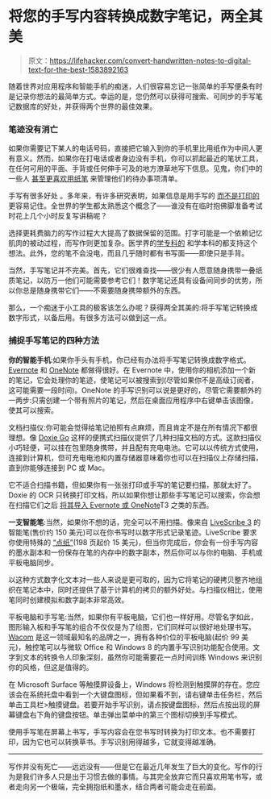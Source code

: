 # 将您的手写内容转换成数字笔记，两全其美

> 原文：<https://lifehacker.com/convert-handwritten-notes-to-digital-text-for-the-best-1583892163>

随着世界对应用程序和智能手机的痴迷，人们很容易忘记一张简单的手写便条有时是记录你想法的最简单方式。幸运的是，您仍然可以获得可搜索、可同步的手写笔记数据库的好处，并获得两个世界的最佳效果。



### 笔迹没有消亡

如果你需要记下某人的电话号码，直接把它输入到你的手机里比用纸作为中间人更有意义。然而，如果你在打电话或者身边没有手机，你可以抓起最近的笔状工具，在任何可用的平面、手背或任何伸手可及的地方潦草地写下信息。见鬼，你们中的一些人 [甚至更喜欢用纸笔](http://lifehacker.com/whats-the-best-to-do-list-manager-1542661877) 来管理他们的待办事项清单。

手写有很多好处 。多年来，有许多研究表明，如果信息是用手写的 [而不是打印的](http://www.psychologicalscience.org/index.php/news/releases/take-notes-by-hand-for-better-long-term-comprehension.html) 更容易记住。全世界的学生都太熟悉这个概念了——谁没有在临时抱佛脚准备考试时花上几个小时反复写讲稿呢？

选择更耗费脑力的写作过程大大提高了数据保留的范围。打字可能是一个依赖记忆肌肉的被动过程，而写作则更加复杂。医学界的[学专科的](http://msa.medicine.iu.edu/msa-newsletters/20130404/typing-or-writing) 和学本科的都支持这个想法。此外，您的笔不会没电，而且几乎随时都有书写面——即使只是手背。

当然，手写笔记并不完美。首先，它们很难查找——很少有人愿意随身携带一叠纸质笔记，以防万一他们可能需要参考它们！数字笔记还具有设备间同步的优势，所以你总是随身携带它们——不需要随身携带额外的东西。

那么，一个痴迷于小工具的极客该怎么办呢？获得两全其美的:将手写笔记转换成数字形式，以备后用。有很多方法可以做到这一点。

### 捕捉手写笔记的四种方法

**你的智能手机**:如果你手头有手机，你已经有办法将手写笔记转换成数字格式。 [Evernote](http://evernote.com/) 和 [OneNote](http://office.microsoft.com/en-us/onenote/) 都做得很好。在 Evernote 中，使用你的相机添加一个新的笔记，它会处理你的笔迹，使笔记可以被搜索到(尽管如果你不是高级订阅者，这可能需要一段时间)。OneNote 的手写识别可以说是更好的，尽管它需要额外的一两步:只需创建一个带有照片的笔记，然后在桌面应用程序中右键单击该图像，使其可以搜索。

文档扫描仪:你可能会觉得给笔记拍照有点麻烦，而且肯定不是在所有情况下都很理想。像 [Doxie Go](http://www.getdoxie.com/product/doxie-go/) 这样的便携式扫描仪提供了几种扫描文档的方式。这款扫描仪小巧轻便，可以挂在包里随身携带，并且配有充电电池。它可以以传统方式使用，连接到计算机，但可充电电池和内置存储器意味着你也可以在扫描仪上存储扫描，直到你能够连接到 PC 或 Mac。

它不适合扫描书籍，但如果你有一张张打印或手写的笔记要扫描，那就太好了。Doxie 的 OCR 只转换打印文档，所以如果你想让那些手写笔记可以搜索，你会想在扫描它们之后 [将其导入 Evernote 或 OneNote](https://lifehacker.com/how-i-went-completely-paperless-in-two-days-5973033)T3 之类的东西。

**一支智能笔**:当然，如果你不想的话，完全可以不用扫描。像来自 [LiveScribe 3](http://www.livescribe.com/) 的智能笔(售价约 150 美元)可以在你书写时以数字形式记录笔迹。LiveScribe 要求你使用特殊的 [“点纸”](http://store.livescribe.com/by-series/livescribe-3/livescribe-3-replacement-lined-journal-1.html)(198 页起价 15 美元)，但当你完成后，你会有一份手写内容的墨水副本和一份保存在笔的内存中的数字副本，然后你可以与你的电脑、手机或平板电脑同步。

以这种方式数字化文本对一些人来说是更可取的，因为它将笔记的硬拷贝整齐地组织在笔记本中，同时还提供了基于计算机的拷贝的额外好处。与扫描仪相比，使用笔同时创建模拟和数字副本非常高效。

平板电脑和手写笔:当然，如果你有平板电脑，它们也一样好用。尽管名字如此，图形输入板和手写笔的组合不仅仅是为了绘图，它们同样可以很好地处理书写。 [Wacom](http://www.wacom.com/) 是这一领域最知名的品牌之一，拥有各种价位的平板电脑(起价 99 美元)，触控笔可以与微软 Office 和 Windows 8 的内置手写识别功能配合使用。文字到文本的转换令人印象深刻，虽然你可能需要花一点时间训练 Windows 来识别你的风格，但这是值得的。

在 Microsoft Surface 等触摸屏设备上，Windows 将检测到触摸屏的存在。您应该会在系统托盘中看到一个大键盘图标，但如果看不到，请右键单击任务栏，然后单击工具栏>触摸键盘。若要开始手写识别，请点按键盘图标，然后点按出现的屏幕键盘右下角的键盘按钮。单击弹出菜单中的第三个图标切换到手写模式。

使用手写笔在屏幕上书写，手写内容会在您书写时转换为打印文本。也不需要打印，因为它也可以转换草书。手写识别用得越多，它就变得越准确。

* * *

写作并没有死亡——远远没有——但是它在最近几年发生了巨大的变化。写作的行为是我们许多人只是出于习惯去做的事情。与其完全放弃它而只喜欢用笔书写，或者走向另一个极端，完全拥抱纸和墨水，结合两者可能会走在前面。